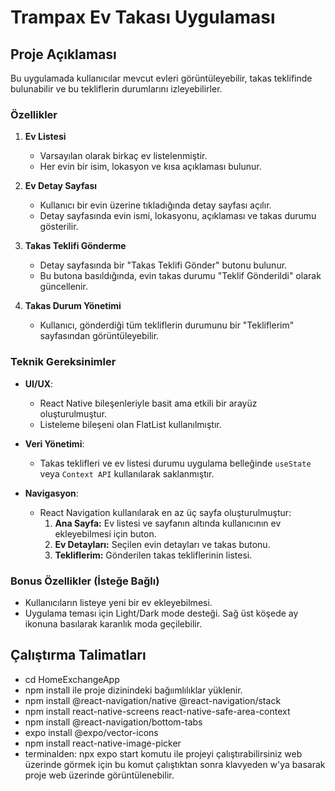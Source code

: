 # Trampax Ev Takası Uygulaması

## Proje Açıklaması
Bu uygulamada kullanıcılar mevcut evleri görüntüleyebilir, takas teklifinde bulunabilir ve bu tekliflerin durumlarını izleyebilirler.

### Özellikler
1. **Ev Listesi**
   - Varsayılan olarak birkaç ev listelenmiştir.
   - Her evin bir isim, lokasyon ve kısa açıklaması bulunur.
   
2. **Ev Detay Sayfası**
   - Kullanıcı bir evin üzerine tıkladığında detay sayfası açılır.
   - Detay sayfasında evin ismi, lokasyonu, açıklaması ve takas durumu  gösterilir.

3. **Takas Teklifi Gönderme**
   - Detay sayfasında bir "Takas Teklifi Gönder" butonu bulunur.
   - Bu butona basıldığında, evin takas durumu "Teklif Gönderildi" olarak güncellenir.

4. **Takas Durum Yönetimi**
   - Kullanıcı, gönderdiği tüm tekliflerin durumunu bir "Tekliflerim" sayfasından görüntüleyebilir.

### Teknik Gereksinimler
- **UI/UX**:
   - React Native bileşenleriyle basit ama etkili bir arayüz oluşturulmuştur.
   - Listeleme bileşeni olan FlatList kullanılmıştır.
- **Veri Yönetimi**:
   - Takas teklifleri ve ev listesi durumu uygulama belleğinde `useState` veya `Context API` kullanılarak saklanmıştır.
   
- **Navigasyon**:
   - React Navigation kullanılarak en az üç sayfa oluşturulmuştur:
      1. **Ana Sayfa:** Ev listesi ve sayfanın altında kullanıcının ev ekleyebilmesi için buton.
      2. **Ev Detayları:** Seçilen evin detayları ve takas butonu.
      3. **Tekliflerim:** Gönderilen takas tekliflerinin listesi.

### Bonus Özellikler (İsteğe Bağlı)
- Kullanıcıların listeye yeni bir ev ekleyebilmesi.
- Uygulama teması için Light/Dark mode desteği. Sağ üst köşede ay ikonuna basılarak karanlık moda geçilebilir.

## Çalıştırma Talimatları
- cd HomeExchangeApp 
-   npm install ile proje dizinindeki bağıımlılıklar yüklenir.
-   npm install @react-navigation/native @react-navigation/stack
-   npm install react-native-screens react-native-safe-area-context
-   npm install @react-navigation/bottom-tabs
-   expo install @expo/vector-icons
-   npm install react-native-image-picker
-   terminalden: npx expo start komutu ile projeyi çalıştırabilirsiniz web üzerinde görmek için bu komut çalıştıktan sonra klavyeden w'ya basarak proje web üzerinde görüntülenebilir.